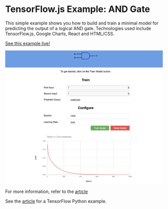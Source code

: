 # TensorFlow.js Example: AND Gate

This simple example shows you how to build and train a minimal model for predicting the output of a logical AND gate.
Technologies used include TensorFlow.js, Google Charts, React and HTML/CSS.

[See this example live!](https://lntellimed.github.io/tensorflow-add-js)

![alt text](screenshots/and-gate.png "TensorFlow.js AND Gate")

For more information, refer to the [article](https://medium.com/@sam.alsmadi/getting-started-with-tensorflow-js-simple-and-gate-implementation-9e6e47214ab6)

See the [article](https://medium.com/@sam.alsmadi/a-gentle-introduction-to-machine-learning-classification-of-malignant-melanoma-and-benign-skin-84d7cb4254e5) for a TensorFlow Python example.
